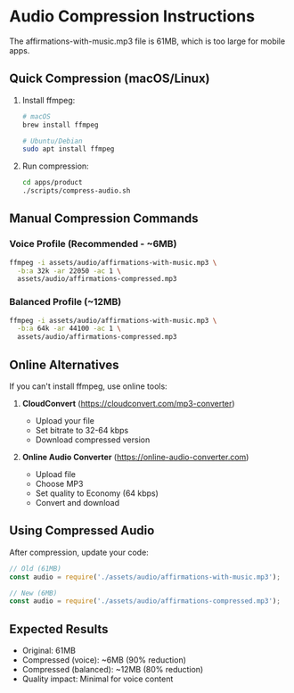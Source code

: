 # Audio Compression Instructions

The affirmations-with-music.mp3 file is 61MB, which is too large for mobile apps.

## Quick Compression (macOS/Linux)

1. Install ffmpeg:
   ```bash
   # macOS
   brew install ffmpeg
   
   # Ubuntu/Debian
   sudo apt install ffmpeg
   ```

2. Run compression:
   ```bash
   cd apps/product
   ./scripts/compress-audio.sh
   ```

## Manual Compression Commands

### Voice Profile (Recommended - ~6MB)
```bash
ffmpeg -i assets/audio/affirmations-with-music.mp3 \
  -b:a 32k -ar 22050 -ac 1 \
  assets/audio/affirmations-compressed.mp3
```

### Balanced Profile (~12MB)
```bash
ffmpeg -i assets/audio/affirmations-with-music.mp3 \
  -b:a 64k -ar 44100 -ac 1 \
  assets/audio/affirmations-compressed.mp3
```

## Online Alternatives

If you can't install ffmpeg, use online tools:

1. **CloudConvert** (https://cloudconvert.com/mp3-converter)
   - Upload your file
   - Set bitrate to 32-64 kbps
   - Download compressed version

2. **Online Audio Converter** (https://online-audio-converter.com)
   - Upload file
   - Choose MP3
   - Set quality to Economy (64 kbps)
   - Convert and download

## Using Compressed Audio

After compression, update your code:

```javascript
// Old (61MB)
const audio = require('./assets/audio/affirmations-with-music.mp3');

// New (6MB)
const audio = require('./assets/audio/affirmations-compressed.mp3');
```

## Expected Results

- Original: 61MB
- Compressed (voice): ~6MB (90% reduction)
- Compressed (balanced): ~12MB (80% reduction)
- Quality impact: Minimal for voice content
